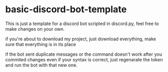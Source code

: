 # basic-discord-bot-template
This is just a template for a discord bot scripted in discord.py, feel free to make changes on your own.

if you're about to download my project, just download everything, make sure that everything is in its place



if the bot sent duplicate messages or the command doesn't work after you commited changes even if your syntax is correct, just regenarate the token and run the bot with that new one.
